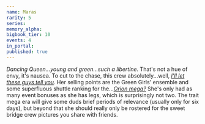 ```yaml
---
name: Maras
rarity: 5
series:
memory_alpha:
bigbook_tier: 10
events: 4
in_portal:
published: true
---
```


_Dancing Queen...young and green...such a libertine._ That's not a hue of envy, it's nausea. To cut to the chase, this crew absolutely...well, [_I'll let these guys tell you_](https://www.youtube.com/watch?v=lTSWdHY9Ny4). Her selling points are the Green Girls' ensemble and some superfluous shuttle ranking for the...[_Orion mega?_](https://www.youtube.com/watch?v=X3zfP14pLxc) She's only had as many event bonuses as she has legs, which is surprisingly not two. The trait mega era will give some duds brief periods of relevance (usually only for six days), but beyond that she should really only be rostered for the sweet bridge crew pictures you share with friends.
